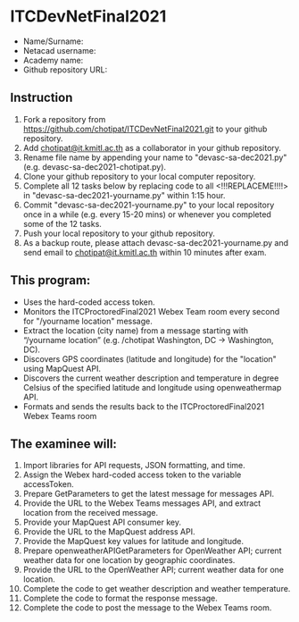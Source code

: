 # ITCDevNetFinal2021
- Name/Surname:
- Netacad username:
- Academy name:
- Github repository URL: 

## Instruction
1. Fork a repository from https://github.com/chotipat/ITCDevNetFinal2021.git to your github repository.
2. Add chotipat@it.kmitl.ac.th as a collaborator in your github repository.
3. Rename file name by appending your name to "devasc-sa-dec2021.py" (e.g. devasc-sa-dec2021-chotipat.py).
4. Clone your github repository to your local computer repository.
5. Complete all 12 tasks below by replacing code to all <!!!REPLACEME!!!!> in "devasc-sa-dec2021-yourname.py" within 1:15 hour.
6. Commit "devasc-sa-dec2021-yourname.py" to your local repository once in a while (e.g. every 15-20 mins) or whenever you completed some of the 12 tasks.
7. Push your local repository to your github repository.
8. As a backup route, please attach devasc-sa-dec2021-yourname.py and send email to chotipat@it.kmitl.ac.th within 10 minutes after exam.

## This program:
- Uses the hard-coded access token.
- Monitors the ITCProctoredFinal2021 Webex Team room every second for "/yourname location" message.
- Extract the location (city name) from a message starting with “/yourname location” (e.g. /chotipat Washington, DC -> Washington, DC).
- Discovers GPS coordinates (latitude and longitude) for the "location" using MapQuest API.
- Discovers the current weather description and temperature in degree Celsius of the specified latitude and longitude using openweathermap API. 
- Formats and sends the results back to the ITCProctoredFinal2021 Webex Teams room

## The examinee will:
1. Import libraries for API requests, JSON formatting, and time.
2. Assign the Webex hard-coded access token to the variable accessToken.
3. Prepare GetParameters to get the latest message for messages API.
4. Provide the URL to the Webex Teams messages API, and extract location from the received message.
5. Provide your MapQuest API consumer key.
6. Provide the URL to the MapQuest address API.
7. Provide the MapQuest key values for latitude and longitude.
8. Prepare openweatherAPIGetParameters for OpenWeather API; current weather data for one location by geographic coordinates.
9. Provide the URL to the OpenWeather API; current weather data for one location.
10. Complete the code to get weather description and weather temperature.
11. Complete the code to format the response message.
12. Complete the code to post the message to the Webex Teams room.  

